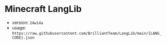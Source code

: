 # Minecraft LangLib
- version: ` 24w14a `
- usage: ` https://raw.githubusercontent.com/BrilliantTeam/LangLib/main/{LANG_CODE}.json `
